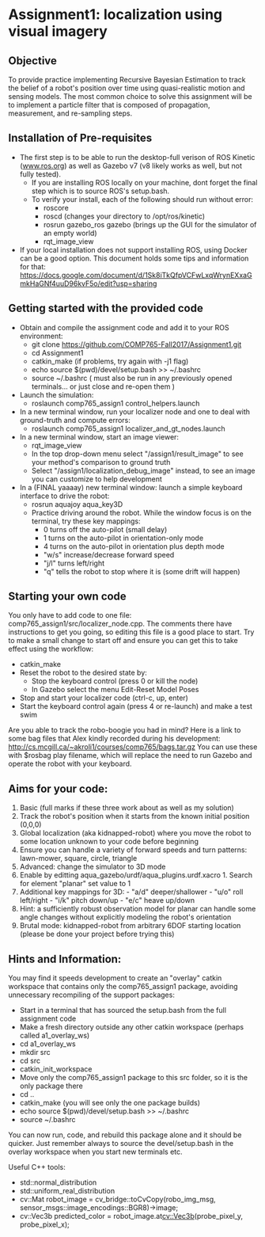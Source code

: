 # Assignment1: localization using visual imagery

## Objective

To provide practice implementing Recursive Bayesian Estimation to track the belief of a robot's position over time using quasi-realistic motion and sensing models. The most common choice to solve this assignment will be to implement a particle filter that is composed of propagation, measurement, and re-sampling steps.

## Installation of Pre-requisites

- The first step is to be able to run the desktop-full verison of ROS Kinetic (www.ros.org) as well as Gazebo v7 (v8 likely works as well, but not fully tested). 
  - If you are installing ROS locally on your machine, dont forget the final step which is to source ROS's setup.bash. 
  - To verify your install, each of the following should run without error:
     - roscore
     - roscd (changes your directory to /opt/ros/kinetic)
     - rosrun gazebo_ros gazebo (brings up the GUI for the simulator of an empty world)
     - rqt_image_view
- If your local installation does not support installing ROS, using Docker can be a good option. This document holds some tips and information for that: https://docs.google.com/document/d/1Sk8iTkQfpVCFwLxqWrynEXxaGmkHaGNf4uuD96kvF5o/edit?usp=sharing     

## Getting started with the provided code 

- Obtain and compile the assignment code and add it to your ROS environment: 
  - git clone https://github.com/COMP765-Fall2017/Assignment1.git
  - cd Assignment1 
  - catkin_make (if problems, try again with -j1 flag)
  - echo source $(pwd)/devel/setup.bash >> ~/.bashrc 
  - source ~/.bashrc  ( must also be run in any previously opened terminals... or just close and re-open them )
- Launch the simulation:
  - roslaunch comp765_assign1 control_helpers.launch
- In a new terminal window, run your localizer node and one to deal with ground-truth and compute errors:
  - roslaunch comp765_assign1 localizer_and_gt_nodes.launch
- In a new terminal window, start an image viewer:
  - rqt_image_view
  - In the top drop-down menu select "/assign1/result_image" to see your method's comparison to ground truth
  - Select "/assign1/localization_debug_image" instead, to see an image you can customize to help development 
- In a (FINAL yaaaay) new terminal window: launch a simple keyboard interface to drive the robot:
  - rosrun aquajoy aqua_key3D
  - Practice driving around the robot. While the window focus is on the terminal, try these key mappings:
    - 0 turns off the auto-pilot (small delay)
    - 1 turns on the auto-pilot in orientation-only mode 
    - 4 turns on the auto-pilot in orientation plus depth mode
    - "w/s" increase/decrease forward speed
    - "j/l" turns left/right
    - "q" tells the robot to stop where it is (some drift will happen)
  
## Starting your own code

You only have to add code to one file: comp765_assign1/src/localizer_node.cpp. The comments there have instructions to get you going, so editing this file is a good place to start. Try to make a small change to start off and ensure you can get this to take effect using the workflow:

- catkin_make
- Reset the robot to the desired state by:
  - Stop the keyboard control (press 0 or kill the node)
  - In Gazebo select the menu Edit-Reset Model Poses
- Stop and start your localizer code (ctrl-c, up, enter)
- Start the keyboard control again (press 4 or re-launch) and make a test swim
  
Are you able to track the robo-boogie you had in mind? Here is a link to some bag files that Alex kindly recorded during his development: http://cs.mcgill.ca/~akroli1/courses/comp765/bags.tar.gz You can use these with $rosbag play filename, which will replace the need to run Gazebo and operate the robot with your keyboard.
  
## Aims for your code:

1. Basic (full marks if these three work about as well as my solution)
  1. Track the robot's position when it starts from the known initial position (0,0,0)
  2. Global localization (aka kidnapped-robot) where you move the robot to some location unknown to your code before beginning
  3. Ensure you can handle a variety of forward speeds and turn patterns: lawn-mower, square, circle, triangle
2. Advanced: change the simulator to 3D mode
  1. Enable by editting aqua_gazebo/urdf/aqua_plugins.urdf.xacro
    1. Search for element "planar" set value to 1
  2. Additional key mappings for 3D:
    - "a/d" deeper/shallower
    - "u/o" roll left/right
    - "i/k" pitch down/up
    - "e/c" heave up/down
  3. Hint: a sufficiently robust observation model for planar can handle some angle changes without explicitly modeling the robot's orientation
3. Brutal mode: kidnapped-robot from arbitrary 6DOF starting location (please be done your project before trying this)

## Hints and Information:

You may find it speeds development to create an "overlay" catkin workspace that contains only the comp765_assign1 package, avoiding unnecessary recompiling of the support packages:

- Start in a terminal that has sourced the setup.bash from the full assignment code
- Make a fresh directory outside any other catkin workspace (perhaps called a1_overlay_ws) 
- cd a1_overlay_ws
- mkdir src
- cd src 
- catkin_init_workspace
- Move only the comp765_assign1 package to this src folder, so it is the only package there 
- cd .. 
- catkin_make (you will see only the one package builds)
- echo source $(pwd)/devel/setup.bash >> ~/.bashrc
- source ~/.bashrc
    
You can now run, code, and rebuild this package alone and it should be quicker. Just remember always to source the devel/setup.bash in the overlay workspace when you start new terminals etc. 

Useful C++ tools:
- std::normal_distribution
- std::uniform_real_distribution
- cv::Mat robot_image = cv_bridge::toCvCopy(robo_img_msg, sensor_msgs::image_encodings::BGR8)->image;
- cv::Vec3b predicted_color = robot_image.at<cv::Vec3b>(probe_pixel_y, probe_pixel_x);
 
